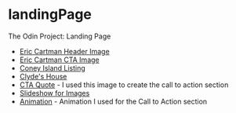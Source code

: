 # landingPage
The Odin Project:  Landing Page 

- [Eric Cartman Header Image](https://www.reddit.com/r/southpark/comments/svv01d/free_bottled_water_and_wifi_when_you_purchase_a/)
- [Eric Cartman CTA Image](https://www.youtube.com/watch?v=Iysw5I50Cr0)
- [Coney Island Listing](https://twitter.com/southpark/status/1495439259628621831) 
- [Clyde's House](https://twitter.com/southpark/status/1494796264554307585)
- [CTA Quote](https://johnfulton85.medium.com/the-bar-for-realtors-is-so-low-tim-dillon-and-south-park-take-shots-at-real-estate-sales-people-b556636554b6) - I used this image to create the call to action section
- [Slideshow for Images](https://www.w3schools.com/howto/howto_js_slideshow.asp) 
- [Animation](https://animate.style/) - Animation I used for the Call to Action section